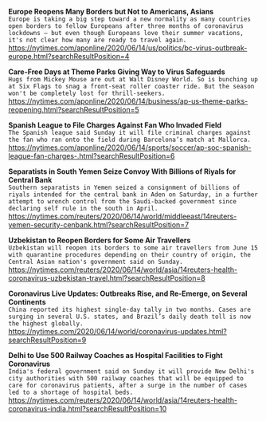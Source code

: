 **Europe Reopens Many Borders but Not to Americans, Asians**\
`Europe is taking a big step toward a new normality as many countries open borders to fellow Europeans after three months of coronavirus lockdowns — but even though Europeans love their summer vacations, it's not clear how many are ready to travel again.`\
https://nytimes.com/aponline/2020/06/14/us/politics/bc-virus-outbreak-europe.html?searchResultPosition=4

**Care-Free Days at Theme Parks Giving Way to Virus Safeguards**\
`Hugs from Mickey Mouse are out at Walt Disney World. So is bunching up at Six Flags to snag a front-seat roller coaster ride. But the season won't be completely lost for thrill-seekers.`\
https://nytimes.com/aponline/2020/06/14/business/ap-us-theme-parks-reopening.html?searchResultPosition=5

**Spanish League to File Charges Against Fan Who Invaded Field**\
`The Spanish league said Sunday it will file criminal charges against the fan who ran onto the field during Barcelona’s match at Mallorca.`\
https://nytimes.com/aponline/2020/06/14/sports/soccer/ap-soc-spanish-league-fan-charges-.html?searchResultPosition=6

**Separatists in South Yemen Seize Convoy With Billions of Riyals for Central Bank**\
`Southern separatists in Yemen seized a consignment of billions of riyals intended for the central bank in Aden on Saturday, in a further attempt to wrench control from the Saudi-backed government since declaring self rule in the south in April.`\
https://nytimes.com/reuters/2020/06/14/world/middleeast/14reuters-yemen-security-cenbank.html?searchResultPosition=7

**Uzbekistan to Reopen Borders for Some Air Travellers**\
`Uzbekistan will reopen its borders to some air travellers from June 15 with quarantine procedures depending on their country of origin, the Central Asian nation's government said on Sunday.`\
https://nytimes.com/reuters/2020/06/14/world/asia/14reuters-health-coronavirus-uzbekistan-travel.html?searchResultPosition=8

**Coronavirus Live Updates: Outbreaks Rise, and Re-Emerge, on Several Continents**\
`China reported its highest single-day tally in two months. Cases are surging in several U.S. states, and Brazil’s daily death toll is now the highest globally.`\
https://nytimes.com/2020/06/14/world/coronavirus-updates.html?searchResultPosition=9

**Delhi to Use 500 Railway Coaches as Hospital Facilities to Fight Coronavirus**\
`India's federal government said on Sunday it will provide New Delhi's city authorities with 500 railway coaches that will be equipped to care for coronavirus patients, after a surge in the number of cases led to a shortage of hospital beds.`\
https://nytimes.com/reuters/2020/06/14/world/asia/14reuters-health-coronavirus-india.html?searchResultPosition=10

